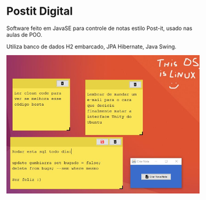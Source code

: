 # Postit Digital
Software feito em JavaSE para controle de notas estilo Post-it, usado nas aulas de POO.

Utiliza banco de dados H2 embarcado, JPA Hibernate, Java Swing.

![alt text](https://github.com/margelperetto/postitdigital/blob/master/screenshot.JPG "ScreenShot")
